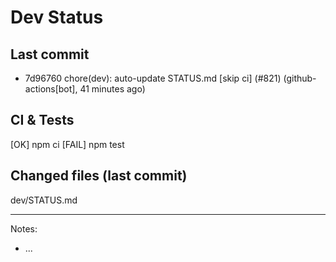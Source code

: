 # Dev Status

## Last commit
- 7d96760 chore(dev): auto-update STATUS.md [skip ci] (#821) (github-actions[bot], 41 minutes ago)
## CI & Tests
[OK] npm ci
[FAIL] npm test

## Changed files (last commit)
dev/STATUS.md

---
Notes:
- ...
